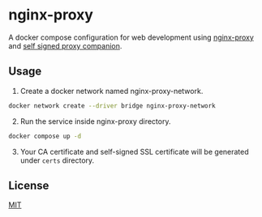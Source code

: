 # nginx-proxy
A docker compose configuration for web development using [nginx-proxy](https://github.com/nginx-proxy/nginx-proxy) and [self signed proxy companion](https://github.com/sebastienheyd/docker-self-signed-proxy-companion).

## Usage

1. Create a docker network named nginx-proxy-network.

```bash
docker network create --driver bridge nginx-proxy-network
```

2. Run the service inside nginx-proxy directory.

```bash
docker compose up -d
```
3. Your CA certificate and self-signed SSL certificate will be generated under ```certs``` directory.

## License
[MIT](https://choosealicense.com/licenses/mit/)

